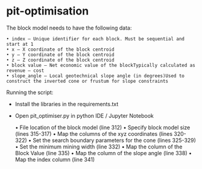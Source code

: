 # pit-optimisation

The block model needs to have the following data:

    • index – Unique identifier for each block. Must be sequential and start at 1 
    • x – X coordinate of the block centroid
    • y – Y coordinate of the block centroid
    • z – Z coordinate of the block centroid
    • block value – Net economic value of the blockTypically calculated as revenue – cost
    • slope_angle – Local geotechnical slope angle (in degrees)Used to construct the inverted cone or frustum for slope constraints

Running the script:
  - Install the libraries in the requirements.txt
  - Open pit_optimiser.py in python IDE / Jupyter Notebook

    • File location of the block model (line 312)
    • Specify block model size (lines 315-317)
    • Map the columns of the xyz coordinates (lines 320-322)
    • Set the search boundary parameters for the cone (lines 325-329)
    • Set the minimum mining width (line 332)
    • Map the column of the Block Value (line 335)
    • Map the column of the slope angle (line 338)
    • Map the index column (line 341)
